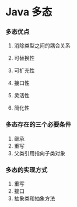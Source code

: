 # Java 多态

### 多态优点

1. 消除类型之间的耦合关系

2. 可替换性

3. 可扩充性

4. 接口性

5. 灵活性

6. 简化性

### 多态存在的三个必要条件

1. 继承
2. 重写
3. 父类引用指向子类对象

### 多态的实现方式

1. 重写
2. 接口
3. 抽象类和抽象方法



### 



